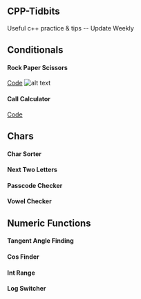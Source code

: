 ## CPP-Tidbits
Useful c++ practice &amp; tips -- Update Weekly
## Conditionals
####	Rock Paper Scissors
[Code](https://github.com/francisknight/CPP-Tidbits/blob/master/Rock%20Paper%20Scissors/main.cpp)
![alt text](https://github.com/francisknight/CPP-Tidbits/blob/master/Rock%20Paper%20Scissors/rps.png)
#### Call Calculator
[Code](https://github.com/francisknight/CPP-Tidbits/blob/master/Call%20Calculator/main.cpp)

## Chars
####	Char Sorter
####	Next Two Letters
####	Passcode Checker
####	Vowel Checker

## Numeric Functions
####	Tangent Angle Finding
####	Cos Finder
####	Int Range
####	Log Switcher
